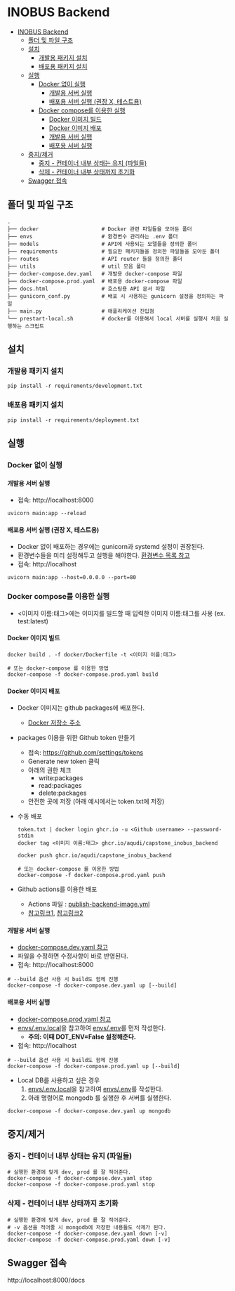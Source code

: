# INOBUS Backend

- [INOBUS Backend](#inobus-backend)
  - [폴더 및 파일 구조](#폴더-및-파일-구조)
  - [설치](#설치)
    - [개발용 패키지 설치](#개발용-패키지-설치)
    - [배포용 패키지 설치](#배포용-패키지-설치)
  - [실행](#실행)
    - [Docker 없이 실행](#docker-없이-실행)
      - [개발용 서버 실행](#개발용-서버-실행)
      - [배포용 서버 실행 (권장 X, 테스트용)](#배포용-서버-실행-권장-x-테스트용)
    - [Docker compose를 이용한 실행](#docker-compose를-이용한-실행)
      - [Docker 이미지 빌드](#docker-이미지-빌드)
      - [Docker 이미지 배포](#docker-이미지-배포)
      - [개발용 서버 실행](#개발용-서버-실행-1)
      - [배포용 서버 실행](#배포용-서버-실행)
  - [중지/제거](#중지제거)
    - [중지 - 컨테이너 내부 상태는 유지 (파일들)](#중지---컨테이너-내부-상태는-유지-파일들)
    - [삭제 - 컨테이너 내부 상태까지 초기화](#삭제---컨테이너-내부-상태까지-초기화)
  - [Swagger 접속](#swagger-접속)

## 폴더 및 파일 구조

```
.
├── docker                    # Docker 관련 파일들을 모아둔 폴더
├── envs                      # 환경변수 관리하는 .env 폴더
├── models                    # API에 사용되는 모델들을 정의한 폴더
├── requirements              # 필요한 패키지들을 정의한 파일들을 모아둔 폴더
├── routes                    # API router 들을 정의한 폴더
├── utils                     # util 모음 폴더
├── docker-compose.dev.yaml   # 개발용 docker-compose 파일
├── docker-compose.prod.yaml  # 배포용 docker-compose 파일
├── docs.html                 # 호스팅용 API 문서 파일
├── gunicorn_conf.py          # 배포 시 사용하는 gunicorn 설정을 정의하는 파일
├── main.py                   # 애플리케이션 진입점
└── prestart-local.sh         # docker를 이용해서 local 서버를 실행시 처음 실행하는 스크립트
```

## 설치

### 개발용 패키지 설치

```shell
pip install -r requirements/development.txt
```

### 배포용 패키지 설치

```shell
pip install -r requirements/deployment.txt
```

## 실행

### Docker 없이 실행

#### 개발용 서버 실행

- 접속: http://localhost:8000

```shell
uvicorn main:app --reload
```

#### 배포용 서버 실행 (권장 X, 테스트용)

- Docker 없이 배포하는 경우에는 gunicorn과 systemd 설정이 권장된다.
- 환경변수들을 미리 설정해두고 실행을 해야한다. [환경변수 목록 참고][.env.local]
- 접속: http://localhost

```shell
uvicorn main:app --host=0.0.0.0 --port=80
```

### Docker compose를 이용한 실행

- <이미지 이름:태그>에는 이미지를 빌드할 때 입력한 이미지 이름:태그를 사용 (ex. test:latest)

#### Docker 이미지 빌드

```shell
docker build . -f docker/Dockerfile -t <이미지 이름:태그>

# 또는 docker-compose 를 이용한 방법
docker-compose -f docker-compose.prod.yaml build
```

#### Docker 이미지 배포

- Docker 이미지는 github packages에 배포한다.
  - [Docker 저장소 주소](https://hub.docker.com/repository/docker/taejung/ino_api)
- packages 이용을 위한 Github token 만들기
  - 접속: https://github.com/settings/tokens
  - Generate new token 클릭
  - 아래의 권한 체크
    - write:packages
    - read:packages
    - delete:packages
  - 안전한 곳에 저장 (아래 예시에서는 token.txt에 저장)
- 수동 배포

  ```shell
  token.txt | docker login ghcr.io -u <Github username> --password-stdin
  docker tag <이미지 이름:태그> ghcr.io/aqudi/capstone_inobus_backend

  docker push ghcr.io/aqudi/capstone_inobus_backend

  # 또는 docker-compose 를 이용한 방법
  docker-compose -f docker-compose.prod.yaml push
  ```

- Github actions를 이용한 배포
  - Actions 파일 : [publish-backend-image.yml](.github\workflows\publish-backend-image.yml)
  - [참고링크1](https://docs.github.com/en/actions/guides/publishing-docker-images#publishing-images-to-github-packages), [참고링크2](https://docs.github.com/en/packages/guides/migrating-to-github-container-registry-for-docker-images#updating-your-github-actions-workflow)

#### 개발용 서버 실행

- [docker-compose.dev.yaml 참고](./docker-compose.dev.yaml)
- 파일을 수정하면 수정사항이 바로 반영된다.
- 접속: http://localhost:8000

```shell
# --build 옵션 사용 시 build도 함께 진행
docker-compose -f docker-compose.dev.yaml up [--build]
```

#### 배포용 서버 실행

- [docker-compose.prod.yaml 참고](./docker-compose.prod.yaml)
- [envs/.env.local][.env.local]을 참고하여 [envs/.env][.env]를 먼저 작성한다.
  - **주의: 이때 DOT_ENV=False 설정해준다.**
- 접속: http://localhost

```shell
# --build 옵션 사용 시 build도 함께 진행
docker-compose -f docker-compose.prod.yaml up [--build]
```

- Local DB를 사용하고 싶은 경우
  1. [envs/.env.local][.env.local]을 참고하여 [envs/.env][.env]를 작성한다.
  2. 아래 명령어로 mongodb 를 실행한 후 서버를 실행한다.

```shell
docker-compose -f docker-compose.dev.yaml up mongodb
```

## 중지/제거

### 중지 - 컨테이너 내부 상태는 유지 (파일들)

```shell
# 실행한 환경에 맞게 dev, prod 를 잘 적어준다.
docker-compose -f docker-compose.dev.yaml stop
docker-compose -f docker-compose.prod.yaml stop
```

### 삭제 - 컨테이너 내부 상태까지 초기화

```shell
# 실행한 환경에 맞게 dev, prod 를 잘 적어준다.
# -v 옵션을 적어줄 시 mongodb에 저장한 내용들도 삭제가 된다.
docker-compose -f docker-compose.dev.yaml down [-v]
docker-compose -f docker-compose.prod.yaml down [-v]
```

## Swagger 접속

http://localhost:8000/docs

[.env.local]: envs/.env.local
[.env]: envs/.env.local
